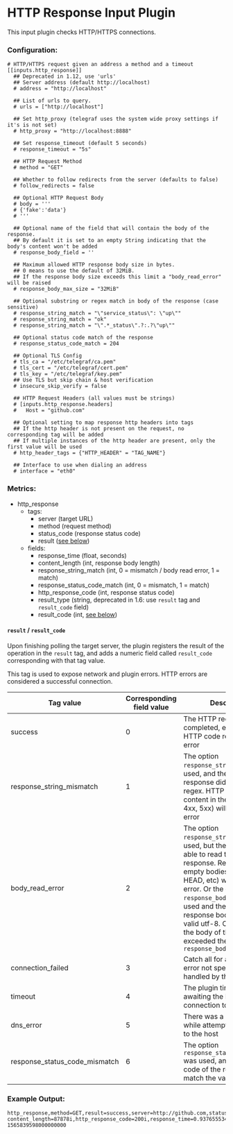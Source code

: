 # HTTP Response Input Plugin

This input plugin checks HTTP/HTTPS connections.

### Configuration:

```
# HTTP/HTTPS request given an address a method and a timeout
[[inputs.http_response]]
  ## Deprecated in 1.12, use 'urls'
  ## Server address (default http://localhost)
  # address = "http://localhost"

  ## List of urls to query.
  # urls = ["http://localhost"]

  ## Set http_proxy (telegraf uses the system wide proxy settings if it's is not set)
  # http_proxy = "http://localhost:8888"

  ## Set response_timeout (default 5 seconds)
  # response_timeout = "5s"

  ## HTTP Request Method
  # method = "GET"

  ## Whether to follow redirects from the server (defaults to false)
  # follow_redirects = false

  ## Optional HTTP Request Body
  # body = '''
  # {'fake':'data'}
  # '''

  ## Optional name of the field that will contain the body of the response. 
  ## By default it is set to an empty String indicating that the body's content won't be added 
  # response_body_field = ''

  ## Maximum allowed HTTP response body size in bytes.
  ## 0 means to use the default of 32MiB.
  ## If the response body size exceeds this limit a "body_read_error" will be raised
  # response_body_max_size = "32MiB"

  ## Optional substring or regex match in body of the response (case sensitive)
  # response_string_match = "\"service_status\": \"up\""
  # response_string_match = "ok"
  # response_string_match = "\".*_status\".?:.?\"up\""

  ## Optional status code match of the response
  # response_status_code_match = 204

  ## Optional TLS Config
  # tls_ca = "/etc/telegraf/ca.pem"
  # tls_cert = "/etc/telegraf/cert.pem"
  # tls_key = "/etc/telegraf/key.pem"
  ## Use TLS but skip chain & host verification
  # insecure_skip_verify = false

  ## HTTP Request Headers (all values must be strings)
  # [inputs.http_response.headers]
  #   Host = "github.com"

  ## Optional setting to map response http headers into tags
  ## If the http header is not present on the request, no corresponding tag will be added
  ## If multiple instances of the http header are present, only the first value will be used
  # http_header_tags = {"HTTP_HEADER" = "TAG_NAME"}

  ## Interface to use when dialing an address
  # interface = "eth0"
```

### Metrics:

- http_response
  - tags:
    - server (target URL)
    - method (request method)
    - status_code (response status code)
    - result ([see below](#result--result_code))
  - fields:
    - response_time (float, seconds)
    - content_length (int, response body length)
    - response_string_match (int, 0 = mismatch / body read error, 1 = match)
    - response_status_code_match (int, 0 = mismatch, 1 = match)
    - http_response_code (int, response status code)
	- result_type (string, deprecated in 1.6: use `result` tag and `result_code` field)
    - result_code (int, [see below](#result--result_code))

#### `result` / `result_code`

Upon finishing polling the target server, the plugin registers the result of the operation in the `result` tag, and adds a numeric field called `result_code` corresponding with that tag value.

This tag is used to expose network and plugin errors. HTTP errors are considered a successful connection.

|Tag value                     |Corresponding field value|Description|
-------------------------------|-------------------------|-----------|
|success                       | 0                       |The HTTP request completed, even if the HTTP code represents an error|
|response_string_mismatch      | 1                       |The option `response_string_match` was used, and the body of the response didn't match the regex. HTTP errors with content in their body (like 4xx, 5xx) will trigger this error|
|body_read_error               | 2                       |The option `response_string_match` was used, but the plugin wasn't able to read the body of the response. Responses with empty bodies (like 3xx, HEAD, etc) will trigger this error. Or the option `response_body_field` was used and the content of the response body was not a valid utf-8. Or the size of the body of the response exceeded the `response_body_max_size` |
|connection_failed             | 3                       |Catch all for any network error not specifically handled by the plugin|
|timeout                       | 4                       |The plugin timed out while awaiting the HTTP connection to complete|
|dns_error                     | 5                       |There was a DNS error while attempting to connect to the host|
|response_status_code_mismatch | 6                       |The option `response_status_code_match` was used, and the status code of the response didn't match the value.|


### Example Output:

```
http_response,method=GET,result=success,server=http://github.com,status_code=200 content_length=87878i,http_response_code=200i,response_time=0.937655534,result_code=0i,result_type="success" 1565839598000000000
```
